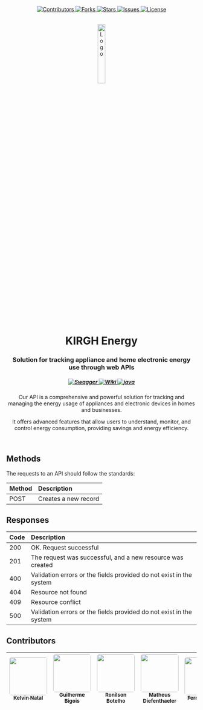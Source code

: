 <p align="center">
	<a href="https://github.com/bigois/kirgh-energy/graphs/contributors" target="_blank">
		<img src="https://img.shields.io/badge/CONTRIBUTORS-5-orange.svg?style=for-the-badge" alt="Contributors">
	</a>
	<a href="https://github.com/bigois/kirgh-energy/network/members" target="_blank">
		<img src="https://img.shields.io/github/forks/bigois/kirgh-energy.svg?style=for-the-badge" alt="Forks">
	</a>
	<a href="https://github.com/bigois/kirgh-energy/stargazers" target="_blank">
		<img src="https://img.shields.io/github/stars/bigois/kirgh-energy.svg?style=for-the-badge" alt="Stars">
	</a>
	<a href="https://github.com/bigois/kirgh-energy/issues" target="_blank">
		<img src="https://img.shields.io/github/issues/bigois/kirgh-energy.svg?style=for-the-badge" alt="Issues">
	</a>
	<a href="https://github.com/bigois/kirgh-energy/blob/master/LICENSE" target="_blank">
		<img src="https://img.shields.io/github/license/bigois/kirgh-energy.svg?style=for-the-badge" alt="License">
	</a>
</p>
<p align="center">
	<br/>
	<a href="https://github.com/bigois/kirgh-energy" target="_blank">
		<img src="https://github.com/bigois/kirgh-energy/blob/main/docs/images/logo-kirgh.png?raw=true" alt="Logo" width="20%" height="20%">
	</a>
	<h1 align="center">KIRGH Energy</h1>
	<p align="center">
		<h3 align="center">Solution for tracking appliance and home electronic energy use through web APIs</h3>
		<h5 align="center">
            <a href="https://kirgh-energy.up.railway.app/swagger-ui/index.html" target="_blank">
                <img src="https://img.shields.io/badge/Swagger-25D366?style=for-the-badge" alt="Swagger">
            </a>
            <a href="https://bigois.github.io/kirgh-energy" target="_blank">
                <img src="https://img.shields.io/badge/Wiki-5739CE?style=for-the-badge" alt="Wiki">
            </a>
            <a href="https://htmlpreview.github.io/?https://github.com/bigois/kirgh-energy/blob/main/docs/javadoc/index.html" target="_blank">
                <img src="https://img.shields.io/badge/Javadocs-ED8B00?style=for-the-badge" alt="java">
            </a>
		</h5>
        <p align="center">Our API is a comprehensive and powerful solution for tracking and managing the energy usage of appliances and electronic devices in homes and businesses.</p>
        <p align="center">It offers advanced features that allow users to understand, monitor, and control energy consumption, providing savings and energy efficiency.</p>
	</p>
    <br>
</p>

## Methods

The requests to an API should follow the standards:

| Method | Description           |
|:-------|:----------------------|
| POST   | Creates a new record  |

## Responses

| Code | Description                                                         |
|:-----|:--------------------------------------------------------------------|
| 200  | OK. Request successful                                              |
| 201  | The request was successful, and a new resource was created          |
| 400  | Validation errors or the fields provided do not exist in the system |
| 404  | Resource not found                                                  |
| 409  | Resource conflict                                                   |
| 500  | Validation errors or the fields provided do not exist in the system |

## Contributors

| [<img src="https://avatars.githubusercontent.com/u/39775603?v=4" width=100 style="border-radius: 5px;"><br><sub>Kelvin Natal</sub>](https://www.linkedin.com/in/kelvin-natal-40ba681a1) | [<img src="https://avatars.githubusercontent.com/u/22408258?v=4" width=100 style="border-radius: 5px;"><br><sub>Guilherme Bigois</sub>](https://www.linkedin.com/in/bigois) | [<img src="https://avatars.githubusercontent.com/u/54298684?v=4" width=100 style="border-radius: 5px;"><br><sub>Ronilson Botelho</sub>](https://www.linkedin.com/in/ronilson-alves-63b57a138) | [<img src="https://avatars.githubusercontent.com/u/76569275?v=4" width=100 style="border-radius: 5px;"><br><sub>Matheus Diefenthaeler</sub>](https://www.linkedin.com/in/matheus-dief/) |[<img src="https://avatars.githubusercontent.com/u/32607117?v=4" width=100 style="border-radius: 5px;"><br><sub>Fernando Loi</sub>](https://www.linkedin.com/in/fernandoloi/) | [<img src="https://avatars.githubusercontent.com/u/94026036?v=4" width=100 style="border-radius: 5px;"><br><sub>Guilherme Franco</sub>](https://www.linkedin.com/in/guilherme-franco-21792a135) | [<img src="https://avatars.githubusercontent.com/u/42396610?v=4" width=100 style="border-radius: 5px;"><br><sub>Hernandes Andrade</sub>](https://www.linkedin.com/in/dev-hernandes-andrade/)  | 
|:---------------------------------------------------------------------------------------------------------------------------------------------------------------------------------------:|:---------------------------------------------------------------------------------------------------------------------------------------------------------------------------:|:---------------------------------------------------------------------------------------------------------------------------------------------------------------------------------------------:|:---------------------------------------------------------------------------------------------------------------------------------------------------------------------------------------:|:----------------------------------------------------------------------------------------------------------------------------------------------------------------------------:|:-----------------------------------------------------------------------------------------------------------------------------------------------------------------------------------------------:|:---------------------------------------------------------------------------------------------------------------------------------------------------------------------------------------------:|
